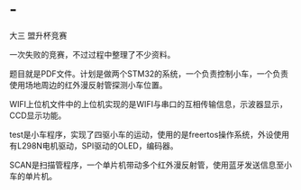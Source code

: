 # -
大三 盟升杯竞赛

一次失败的竞赛，不过过程中整理了不少资料。

题目就是PDF文件。计划是做两个STM32的系统，一个负责控制小车，一个负责使用场地周边的红外漫反射管探测小车位置。

WIFI上位机文件中的上位机实现的是WIFI与串口的互相传输信息，示波器显示，CCD显示功能。

test是小车程序，实现了四驱小车的运动，使用的是freertos操作系统，外设使用有L298N电机驱动，SPI驱动的OLED，编码器。

SCAN是扫描管程序，一个单片机带动多个红外漫反射管，使用蓝牙发送信息至小车的单片机。
